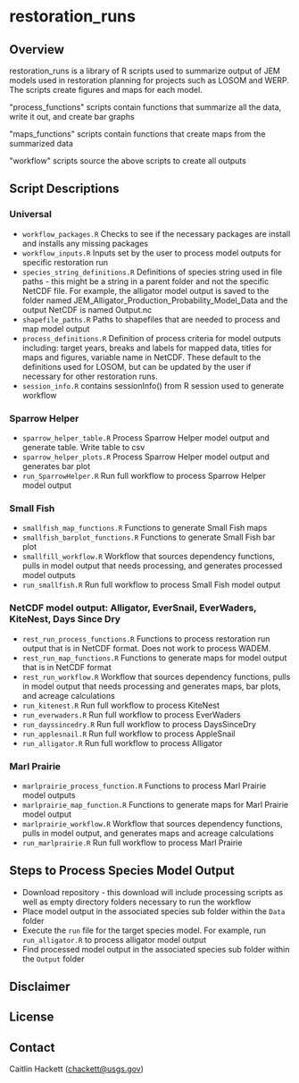 # restoration_runs

## Overview

restoration_runs is a library of R scripts used to summarize output of JEM models used in restoration planning for projects such as LOSOM and WERP. The scripts create figures and maps for each model.

"process_functions" scripts contain functions that summarize all the data, write it out, and create bar graphs

"maps_functions" scripts contain functions that create maps from the summarized data

"workflow" scripts source the above scripts to create all outputs

## Script Descriptions

### Universal
* `workflow_packages.R` Checks to see if the necessary packages are install and installs any missing packages
* `workflow_inputs.R` Inputs set by the user to process model outputs for specific restoration run
* `species_string_definitions.R` Definitions of species string used in file paths - this might be a string in a parent folder and not the specific NetCDF file. For example, the alligator model output is saved to the folder named JEM_Alligator_Production_Probability_Model_Data and the output NetCDF is named Output.nc
* `shapefile_paths.R` Paths to shapefiles that are needed to process and map model output
* `process_definitions.R` Definition of process criteria for model outputs including: target years, breaks and labels for mapped data, titles for maps and figures, variable name in NetCDF. These default to the definitions used for LOSOM, but can be updated by the user if necessary for other restoration runs.
* `session_info.R` contains sessionInfo() from R session used to generate workflow

### Sparrow Helper
* `sparrow_helper_table.R` Process Sparrow Helper model output and generate table. Write table to csv
* `sparrow_helper_plots.R` Process Sparrow Helper model output and generates bar plot
* `run_SparrowHelper.R` Run full workflow to process Sparrow Helper model output

### Small Fish
* `smallfish_map_functions.R` Functions to generate Small Fish maps
* `smallfish_barplot_functions.R` Functions to generate Small Fish bar plot
* `smallfill_workflow.R` Workflow that sources dependency functions, pulls in model output that needs processing, and generates processed model outputs
* `run_smallfish.R` Run full workflow to process Small Fish model output

### NetCDF model output: Alligator, EverSnail, EverWaders, KiteNest, Days Since Dry
* `rest_run_process_functions.R` Functions to process restoration run output that is in NetCDF format. Does not work to process WADEM.
* `rest_run_map_functions.R` Functions to generate maps for model output that is in NetCDF format
* `rest_run_workflow.R` Workflow that sources dependency functions, pulls in model output that needs processing and generates maps, bar plots, and acreage calculations
* `run_kitenest.R` Run full workflow to process KiteNest
* `run_everwaders.R` Run full workflow to process EverWaders
* `run_dayssincedry.R` Run full workflow to process DaysSinceDry
* `run_applesnail.R` Run full workflow to process AppleSnail
* `run_alligator.R` Run full workflow to process Alligator

### Marl Prairie
* `marlprairie_process_function.R` Functions to process Marl Prairie model outputs
* `marlprairie_map_function.R` Functions to generate maps for Marl Prairie model output
* `marlprairie_workflow.R` Workflow that sources dependency functions, pulls in model output, and generates maps and acreage calculations
* `run_marlprairie.R` Run full workflow to process Marl Prairie 

## Steps to Process Species Model Output
* Download repository - this download will include processing scripts as well as empty directory folders necessary to run the workflow
* Place model output in the associated species sub folder within the `Data` folder
* Execute the `run` file for the target species model. For example, run `run_alligator.R` to process alligator model output
* Find processed model output in the associated species sub folder within the `Output` folder

## Disclaimer

## License

## Contact
Caitlin Hackett (chackett@usgs.gov)